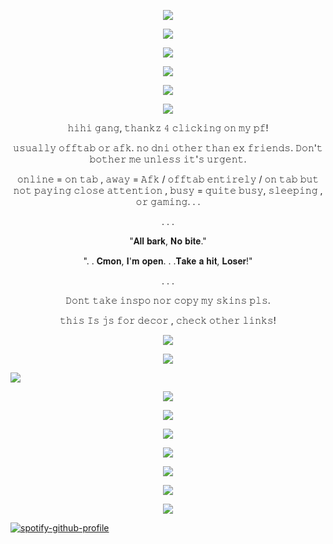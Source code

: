 <p align="center"><p align="center"><img src="https://files.catbox.moe/sw21qr.png"/></p    

 <p align="center">  <p align="center"><img src="https://files.catbox.moe/32o0mt.gif"/></p           
<p align="center"> <p align="center"><img src="https://files.catbox.moe/grezv6.webp"/></p    
<p align="center">
<p align="center"><img src="https://files.catbox.moe/gbpcjh.gif"/></p

<p align="center">

<p align="center"><img src="https://files.catbox.moe/0srknp.gif"/></p<p align="center"><p 

<p align="center"><img src="https://files.catbox.moe/gbpcjh.gif"/></p

                                                                    
<p align="center"> <p align="center"> 𝚑𝚒𝚑𝚒 𝚐𝚊𝚗𝚐, 𝚝𝚑𝚊𝚗𝚔𝚣 𝟺 𝚌𝚕𝚒𝚌𝚔𝚒𝚗𝚐 𝚘𝚗 𝚖𝚢 𝚙𝚏!
<p align="center"> 𝚞𝚜𝚞𝚊𝚕𝚕𝚢 𝚘𝚏𝚏𝚝𝚊𝚋 𝚘𝚛 𝚊𝚏𝚔.
𝚗𝚘 𝚍𝚗𝚒 𝚘𝚝𝚑𝚎𝚛 𝚝𝚑𝚊𝚗 𝚎𝚡 𝚏𝚛𝚒𝚎𝚗𝚍𝚜. 𝙳𝚘𝚗'𝚝 𝚋𝚘𝚝𝚑𝚎𝚛 𝚖𝚎 𝚞𝚗𝚕𝚎𝚜𝚜 𝚒𝚝'𝚜 𝚞𝚛𝚐𝚎𝚗𝚝. 

<p align="center"> 𝚘𝚗𝚕𝚒𝚗𝚎 = 𝚘𝚗 𝚝𝚊𝚋 , 𝚊𝚠𝚊𝚢 = 𝙰𝚏𝚔 / 𝚘𝚏𝚏𝚝𝚊𝚋 𝚎𝚗𝚝𝚒𝚛𝚎𝚕𝚢 / 𝚘𝚗 𝚝𝚊𝚋 𝚋𝚞𝚝 𝚗𝚘𝚝 𝚙𝚊𝚢𝚒𝚗𝚐 𝚌𝚕𝚘𝚜𝚎 𝚊𝚝𝚝𝚎𝚗𝚝𝚒𝚘𝚗 , 𝚋𝚞𝚜𝚢 = 𝚚𝚞𝚒𝚝𝚎 𝚋𝚞𝚜𝚢, 𝚜𝚕𝚎𝚎𝚙𝚒𝚗𝚐 , 𝚘𝚛 𝚐𝚊𝚖𝚒𝚗𝚐. . .  <p align="center"> 

<p align="center">
  . . .
<p align="center"> 

<p align="center"> "𝐀𝐥𝐥 𝐛𝐚𝐫𝐤, 𝐍𝐨 𝐛𝐢𝐭𝐞." <p align="center"> 

<p align="center"> 
". . 𝐂𝐦𝐨𝐧, 𝐈'𝐦 𝐨𝐩𝐞𝐧. . .𝐓𝐚𝐤𝐞 𝐚 𝐡𝐢𝐭, 𝐋𝐨𝐬𝐞𝐫!" <p align="center"> 

<p align="center">
  . . .
<p align="center">
  
<p align="center"> 
  
<p align="center"> 𝙳𝚘𝚗𝚝 𝚝𝚊𝚔𝚎 𝚒𝚗𝚜𝚙𝚘 𝚗𝚘𝚛 𝚌𝚘𝚙𝚢 𝚖𝚢 𝚜𝚔𝚒𝚗𝚜 𝚙𝚕𝚜.<p align="center">
    𝚝𝚑𝚒𝚜 𝙸𝚜 𝚓𝚜 𝚏𝚘𝚛 𝚍𝚎𝚌𝚘𝚛 , 𝚌𝚑𝚎𝚌𝚔 𝚘𝚝𝚑𝚎𝚛 𝚕𝚒𝚗𝚔𝚜!
<p align="center"> <p align="center"> 

<p align="center"><img src="https://files.catbox.moe/lwk6li.png"/></p       
                                                                    
<p align="center"> <p align="center"><img src="https://files.catbox.moe/xon5cn.webp"/></p

<p align="center"><img src="https://files.catbox.moe/lwk6li.png"/></p   
                                                                    
<p align="center">
                                                                                                
<p align="center"> <p align="center"><img src="https://files.catbox.moe/4tdqqw.png"/></p   
<p align="center">
<p align="center"><img src="https://files.catbox.moe/gbpcjh.gif"/></p 
<p align="center"> <p align="center"><img src="https://files.catbox.moe/wjd96x.png"/></p <p align="center">
<p align="center"> <p align="center"><img src="https://files.catbox.moe/gbpcjh.gif"/></p 

<p align="center"> <p align="center"><img src="https://files.catbox.moe/u5cffv.jpg"/></p

<p align="center"> <p align="center"><img src="https://files.catbox.moe/32o0mt.gif"/></p 


<p align="center"><p align="center"><img src="https://files.catbox.moe/sw21qr.png"/></p    

                                                                    
  [![spotify-github-profile](https://spotify-github-profile.kittinanx.com/api/view?uid=31wakv67kavo6wptxfixhbdnkwam&cover_image=true&theme=default&show_offline=false&background_color=121212&interchange=false)](https://github.com/kittinan/spotify-github-profile)

